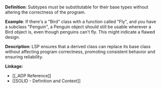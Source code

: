 **Definition**: Subtypes must be substitutable for their base types without altering the correctness of the program.

**Example**: If there's a "Bird" class with a function called "Fly", and you have a subclass "Penguin", a Penguin object should still be usable wherever a Bird object is, even though penguins can't fly. This might indicate a flawed design.

**Description**: LSP ensures that a derived class can replace its base class without affecting program correctness, promoting consistent behavior and ensuring reliability.

**Linkage:**
- [[_ADP Reference]]
- [[SOLID - Definition and Context]]
